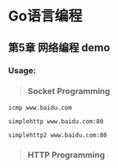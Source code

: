 # Go语言编程 
## 第5章 网络编程 demo
### Usage:

> ### Socket Programming
```
icmp www.baidu.com

simplehttp www.baidu.com:80

simplehttp2 www.baidu.com:80
```

> ### HTTP Programming
```
```